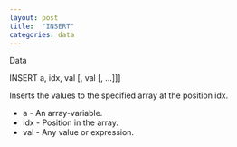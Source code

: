 ```yaml
---
layout: post
title:  "INSERT"
categories: data
---
```

Data

INSERT a, idx, val [, val [, ...]]]

Inserts the values to the specified array at the position idx.


* a - An array-variable.
* idx - Position in the array.
* val - Any value or expression.

